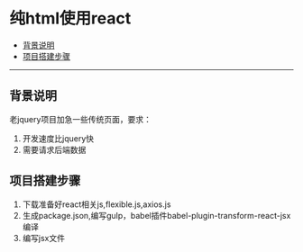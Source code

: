 # 纯html使用react

* [背景说明](#背景说明)
* [项目搭建步骤](#项目搭建步骤)

---

## 背景说明

老jquery项目加急一些传统页面，要求：

1. 开发速度比jquery快
2. 需要请求后端数据

## 项目搭建步骤

1. 下载准备好react相关js,flexible.js,axios.js
2. 生成package.json,编写gulp，babel插件babel-plugin-transform-react-jsx编译
3. 编写jsx文件
